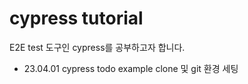 # cypress tutorial
E2E test 도구인 cypress를 공부하고자 합니다.

* 23.04.01 cypress todo example clone 및 git 환경 세팅